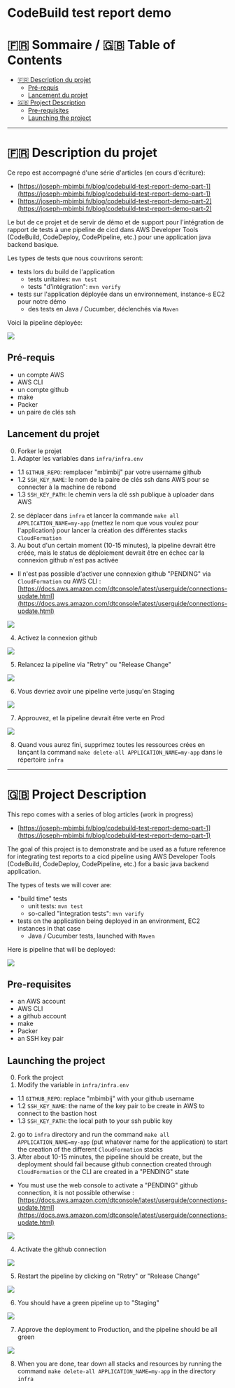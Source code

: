 # CodeBuild test report demo

:fr: Sommaire / :gb: Table of Contents
=================

<!--ts-->

- [:fr: Description du projet](#fr-description-du-projet)
  * [Pré-requis](#pré-requis)
  * [Lancement du projet](#lancement-du-projet)
- [:gb: Project Description](#gb-project-description)
  * [Pre-requisites](#pre-requisites)
  * [Launching the project](#launching-the-project)  
  
---

# :fr: Description du projet

Ce repo est accompagné d'une série d'articles (en cours d'écriture):
- [https://joseph-mbimbi.fr/blog/codebuild-test-report-demo-part-1](https://joseph-mbimbi.fr/blog/codebuild-test-report-demo-part-1)
- [https://joseph-mbimbi.fr/blog/codebuild-test-report-demo-part-2](https://joseph-mbimbi.fr/blog/codebuild-test-report-demo-part-2)

Le but de ce projet et de servir de démo et de support pour l'intégration de rapport de tests à une pipeline de cicd dans AWS Developer Tools (CodeBuild, CodeDeploy, CodePipeline, etc.) pour une application java backend basique.

Les types de tests que nous couvrirons seront:
- tests lors du build de l'application
  - tests unitaires: `mvn test` 
  - tests "d'intégration": `mvn verify`
- tests sur l'application déployée dans un environnement, instance-s EC2 pour notre démo
  - des tests en Java / Cucumber, déclenchés via `Maven`
  
Voici la pipeline déployée:

![](docs/0-pipeline-presentation.png)

## Pré-requis

- un compte AWS
- AWS CLI
- un compte github
- make
- Packer
- un paire de clés ssh

## Lancement du projet

0. Forker le projet
1. Adapter les variables dans `infra/infra.env`
  - 1.1 `GITHUB_REPO`: remplacer "mbimbij" par votre username github
  - 1.2 `SSH_KEY_NAME`: le nom de la paire de clés ssh dans AWS pour se connecter à la machine de rebond
  - 1.3 `SSH_KEY_PATH`: le chemin vers la clé ssh publique à uploader dans AWS
2. se déplacer dans `infra` et lancer la commande `make all APPLICATION_NAME=my-app` (mettez le nom que vous voulez pour l'application) pour lancer la création des différentes stacks `CloudFormation`
3. Au bout d'un certain moment (10-15 minutes), la pipeline devrait être créée, mais le status de déploiement devrait être en échec car la connexion github n'est pas activée
  - Il n'est pas possible d'activer une connexion github "PENDING" via `CloudFormation` ou AWS CLI : [https://docs.aws.amazon.com/dtconsole/latest/userguide/connections-update.html](https://docs.aws.amazon.com/dtconsole/latest/userguide/connections-update.html)

![](docs/1-pipeline-fail-github-connection-pending.png)

4. Activez la connexion github

![](docs/2-pipeline-fail-github-connection-pending.png)

5. Relancez la pipeline via "Retry" ou "Release Change"

![](docs/3-pipeline-fail-github-connection-pending.png)

6. Vous devriez avoir une pipeline verte jusqu'en Staging

![](docs/4-pipeline-ok.png)

7. Approuvez, et la pipeline devrait être verte en Prod

![](docs/5-pipeline-ok.png)

8. Quand vous aurez fini, supprimez toutes les ressources crées en lançant la command `make delete-all APPLICATION_NAME=my-app` dans le répertoire `infra`

---

# :gb: Project Description

This repo comes with a series of blog articles (work in progress)
- [https://joseph-mbimbi.fr/blog/codebuild-test-report-demo-part-1](https://joseph-mbimbi.fr/blog/codebuild-test-report-demo-part-1)

The goal of this project is to demonstrate and be used as a future reference for integrating test reports to a cicd pipeline using AWS Developer Tools (CodeBuild, CodeDeploy, CodePipeline, etc.) for a basic java backend application.

The types of tests we will cover are:
- "build time" tests
  - unit tests: `mvn test`
  - so-called "integration tests": `mvn verify`
- tests on the application being deployed in an environment, EC2 instances in that case
  - Java / Cucumber tests, launched with `Maven`

Here is pipeline that will be deployed:

![](docs/0-pipeline-presentation.png)

## Pre-requisites

- an AWS account
- AWS CLI
- a github account
- make
- Packer
- an SSH key pair

## Launching the project

0. Fork the project
1. Modify the variable in `infra/infra.env`
- 1.1 `GITHUB_REPO`: replace "mbimbij" with your github username
- 1.2 `SSH_KEY_NAME`: the name of the key pair to be create in AWS to connect to the bastion host
- 1.3 `SSH_KEY_PATH`: the local path to your ssh public key
2. go to `infra` directory and run the command `make all APPLICATION_NAME=my-app` (put whatever name for the application) to start the creation of the different `CloudFormation` stacks
3. After about 10-15 minutes, the pipeline should be create, but the deployment should fail because github connection created through `CloudFormation` or the CLI are created in a "PENDING" state
  - You must use the web console to activate a "PENDING" github connection, it is not possible otherwise : [https://docs.aws.amazon.com/dtconsole/latest/userguide/connections-update.html](https://docs.aws.amazon.com/dtconsole/latest/userguide/connections-update.html)

![](docs/1-pipeline-fail-github-connection-pending.png)

4. Activate the github connection

![](docs/2-pipeline-fail-github-connection-pending.png)

5. Restart the pipeline by clicking on "Retry" or "Release Change"

![](docs/3-pipeline-fail-github-connection-pending.png)

6. You should have a green pipeline up to "Staging"

![](docs/4-pipeline-ok.png)

7. Approve the deployment to Production, and the pipeline should be all green

![](docs/5-pipeline-ok.png)

8. When you are done, tear down all stacks and resources by running the command `make delete-all APPLICATION_NAME=my-app` in the directory `infra`